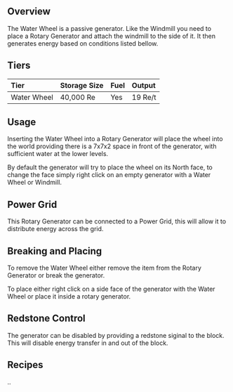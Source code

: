 ## Overview

The Water Wheel is a passive generator. Like the Windmill you need to
place a Rotary Generator and attach the windmill to the side of it. It
then generates energy based on conditions listed bellow.

## Tiers

| Tier        | Storage Size | Fuel | Output  |
|:------------|:-------------|:-----|:--------|
| Water Wheel | 40,000 Re    | Yes  | 19 Re/t |


## Usage

Inserting the Water Wheel into a Rotary Generator will place the wheel
into the world providing there is a 7x7x2 space in front of the
generator, with sufficient water at the lower levels.

By default the generator will try to place the wheel on its North face,
to change the face simply right click on an empty generator with a Water
Wheel or Windmill.

## Power Grid

This Rotary Generator can be connected to a Power Grid, this will allow
it to distribute energy across the grid.

## Breaking and Placing

To remove the Water Wheel either remove the item from the Rotary
Generator or break the generator.

To place either right click on a side face of the generator with the
Water Wheel or place it inside a rotary generator.

## Redstone Control

The generator can be disabled by providing a redstone siginal to the
block. This will disable energy transfer in and out of the block.


## Recipes

..
